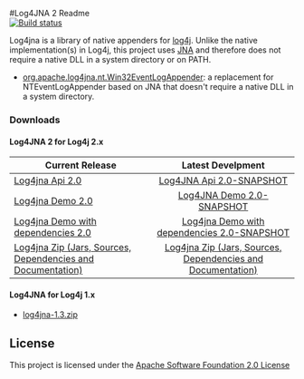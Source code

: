 #Log4JNA 2 Readme  
[![Build status](https://ci.appveyor.com/api/projects/status/us5l9wag7co041u4?svg=true)](https://ci.appveyor.com/project/claudiow/log4jna-7o8kf)

Log4jna is a library of native appenders for [log4j](http://logging.apache.org/log4j/). Unlike the native implementation(s) in Log4j, this project uses [JNA](http://github.com/twall/jna) and therefore does not require a native DLL in a system directory or on PATH.

* [org.apache.log4jna.nt.Win32EventLogAppender](doc/org.apache.log4jna.nt.Win32EventLogAppender.md): a replacement for NTEventLogAppender based on JNA that doesn't require a native DLL in a system directory.


### Downloads
#### Log4JNA 2 for Log4j 2.x


| Current Release | Latest Develpment |
| ------------- |:-------------:|
| [Log4jna Api 2.0](https://repository.sonatype.org/service/local/artifact/maven/redirect?r=central-proxy&amp;g=org.dbloc.log4jna&amp;a=log4jna-api&amp;v=2.0&amp;e=jar) | [Log4JNA Api 2.0-SNAPSHOT](https://oss.sonatype.org/service/local/artifact/maven/redirect?r=snapshots&amp;g=org.dblock.log4jna&amp;a=log4jna-api&amp;v=LATEST&amp;e=jar) |
| [Log4jna Demo 2.0](https://repository.sonatype.org/service/local/artifact/maven/redirect?r=central-proxy&amp;g=org.dbloc.log4jna&amp;a=demo&amp;v=2.0&amp;e=jar) | [Log4JNA Demo 2.0-SNAPSHOT](https://oss.sonatype.org/service/local/artifact/maven/redirect?r=snapshots&amp;g=org.dblock.log4jna&amp;a=demo&amp;v=LATEST&amp;e=jar) |
| [Log4jna Demo with dependencies 2.0](https://repository.sonatype.org/service/local/artifact/maven/redirect?r=central-proxy&amp;g=org.dbloc.log4jna&amp;a=demo&amp;v=2.0&amp;e=jar) | [Log4jna Demo with dependencies 2.0-SNAPSHOT](https://oss.sonatype.org/service/local/artifact/maven/redirect?r=snapshots&amp;g=org.dblock.log4jna&amp;a=demo&amp;v=LATEST&amp;c=jar-with-dependencies&amp;e=jar) |
| [Log4jna Zip (Jars, Sources, Dependencies and Documentation)](https://repository.sonatype.org/service/local/artifact/maven/redirect?r=central-proxy&amp;g=org.dbloc.log4jna&amp;a=assembly&amp;v=2.0&amp;e=zip) | [Log4jna Zip (Jars, Sources, Dependencies and Documentation)](https://oss.sonatype.org/service/local/artifact/maven/redirect?r=snapshots&amp;g=org.dblock.log4jna&amp;a=assembly&amp;v=LATEST&amp;e=zip) |



#### Log4JNA  for Log4j 1.x
* [log4jna-1.3.zip](http://code.dblock.org/downloads/log4jna/log4jna-1.3.zip)

License
-------
This project is licensed under the [Apache Software Foundation 2.0 License](license.html)

